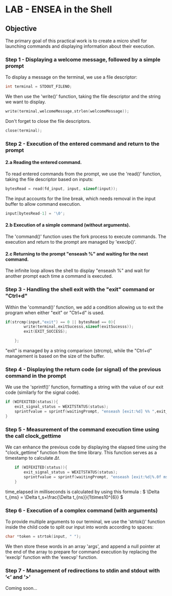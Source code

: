 # LAB - ENSEA in the Shell

## Objective

The primary goal of this practical work is to create a micro shell for launching commands and displaying information about their execution.

### Step 1 - Displaying a welcome message, followed by a simple prompt

To display a message on the terminal, we use a file descriptor:
```c
int terminal = STDOUT_FILENO;
```
We then use the 'write()' function, taking the file descriptor and the string we want to display.
```c
write(terminal,welcomeMessage,strlen(welcomeMessage));
```
Don't forget to close the file descriptors.
```c
close(terminal);
```

### Step 2 - Execution of the entered command and return to the prompt

#### 2.a Reading the entered command.
To read entered commands from the prompt, we use the 'read()' function, taking the file descriptor based on inputs:
```c
bytesRead = read(fd_input, input, sizeof(input));
```
The input accounts for the line break, which needs removal in the input buffer to allow command execution.
```c
input[bytesRead-1] = '\0';
```

#### 2.b Execution of a simple command (without arguments).

The 'command()' function uses the fork process to execute commands. The execution and return to the prompt are managed by 'execlp()'.


#### 2.c Returning to the prompt "enseash %" and waiting for the next command.
The infinite loop allows the shell to display "enseash %" and wait for another prompt each time a command is executed.

### Step 3 - Handling the shell exit with the "exit" command or "Ctrl+d"
Within the 'command()' function, we add a condition allowing us to exit the program when either "exit" or "Ctrl+d" is used.
```c
if(strcmp(input,"exit") == 0 || bytesRead == 0){   
        write(terminal,exitSucesss,sizeof(exitSucesss));
        exit(EXIT_SUCCESS);

    };
```
"exit" is managed by a string comparison (strcmp), while the "Ctrl+d" management is based on the size of the buffer.

### Step 4 - Displaying the return code (or signal) of the previous command in the prompt
We use the 'sprintf()' function, formatting a string with the value of our exit code (similarly for the signal code).
```c
if (WIFEXITED(status)){
    exit_signal_status = WEXITSTATUS(status);
    sprintfvalue = sprintf(waitingPrompt, "enseash [exit:%d] %% ",exit_signal_status);
}
```
### Step 5 - Measurement of the command execution time using the call clock_gettime
We can enhance the previous code by displaying the elapsed time using the "clock_gettime" function from the time library. This function serves as a timestamp to calculate $\Delta t$.
```c
    if (WIFEXITED(status)){
        exit_signal_status = WEXITSTATUS(status);
        sprintfvalue = sprintf(waitingPrompt, "enseash [exit:%d|%.0f ms] %% ",exit_signal_status,time_elapsed);
    }
```
time_elapsed in milliseconds is calculated by using this formula :
$ \Delta t_{ms} = \Delta t_s+\frac{\Delta t_{ns}}{1\times10^{6}} $
### Step 6 - Execution of a complex command (with arguments)
To provide multiple arguments to our terminal, we use the 'strtok()' function inside the child code to split our input into words according to spaces:
```c
char *token = strtok(input, " ");
```
We then store these words in an array 'args', and append a null pointer at the end of the array to prepare for command execution by replacing the 'execlp' function with the 'execvp' function.
### Step 7 - Management of redirections to stdin and stdout with ’<’ and ’>’ 
Coming soon...